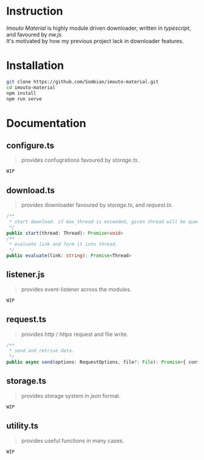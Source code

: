 
# Instruction

*Imouto Material* is highly module driven downloader, written in *typescript*, and favoured by *nw.js*.<br>
It's motivated by how my previous project lack in downloader features.<br>

# Installation

```bash
git clone https://github.com/Sombian/imouto-material.git
cd imouto-material
npm install
npm run serve
```

# Documentation

## configure.ts

> provides confugrations favoured by *storage.ts*.<br>

```ts
WIP
```
## download.ts

> provides downloader favoured by *storage.ts*, and *request.ts*.<br>

```ts
/**
 * start download. if max_thread is exceeded, given thread will be queued. 
 */
public start(thread: Thread): Promise<void>
/**
 * evaluate link and form it into thread.
 */
public evaluate(link: string): Promise<Thread> 
```

## listener.js

> provides event-listener across the modules.<br>

```ts
WIP
```

## request.ts

> provides *http* / *https* request and file write.<br>

```ts
/**
 * send and retrive data.
 */
public async send(options: RequestOptions, file?: File): Promise<{ content: { buffer: Buffer, encode: string; }, status: { code?: number, message?: string; }; }>
```

## storage.ts

> provides storage system in *json* format.<br>

```ts
WIP
```

## utility.ts

> provides useful functions in many cases.<br>

```ts
WIP
```
